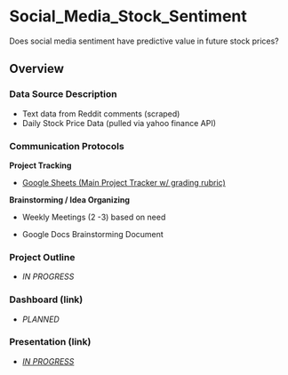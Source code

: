 # Social_Media_Stock_Sentiment
Does social media sentiment have predictive value in future stock prices? 

## Overview

### Data Source Description
   * Text data from Reddit comments (scraped)
   * Daily Stock Price Data (pulled via yahoo finance API)

### Communication Protocols

**Project Tracking**
    
*  [Google Sheets (Main Project Tracker w/ grading rubric)](https://docs.google.com/spreadsheets/d/1JCo-vFEugonDY_eLBWxoHMpitbmhl6kYNvJa8xVJeWE/edit?usp=sharing)

**Brainstorming / Idea Organizing**
   
   * Weekly Meetings (2 -3) based on need

   * Google Docs Brainstorming Document



### Project Outline
   * *IN PROGRESS*
  
### Dashboard (link)
   * *PLANNED*

### Presentation (link)
* [*IN PROGRESS*](https://docs.google.com/presentation/d/1Xe5wgTKFCUUx9honSPuoJNbzzv6wYgwGQHg37Fkk51k/edit?usp=sharing)
